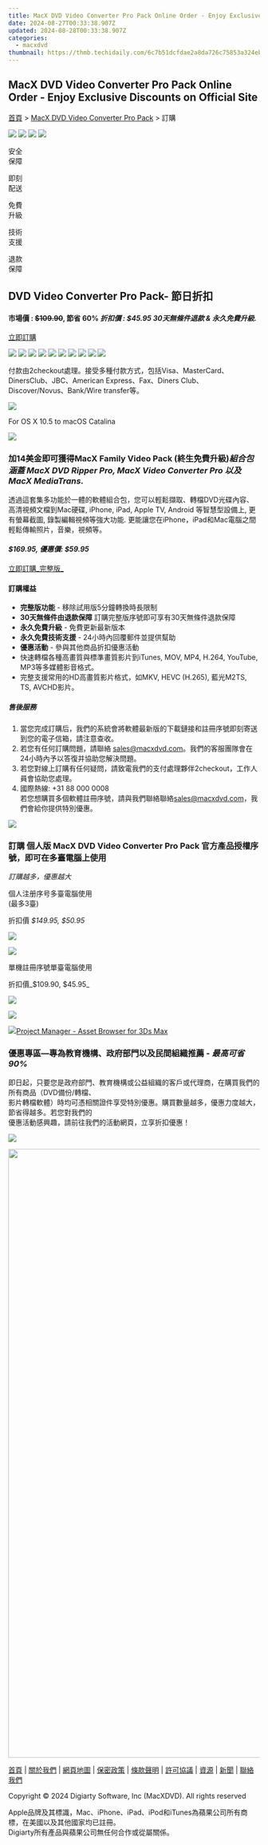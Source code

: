 ```yaml
---
title: MacX DVD Video Converter Pro Pack Online Order - Enjoy Exclusive Discounts on Official Site
date: 2024-08-27T00:33:38.907Z
updated: 2024-08-28T00:33:38.907Z
categories:
  - macxdvd
thumbnail: https://thmb.techidaily.com/6c7b51dcfdae2a8da726c75853a324eb9a3939b33880d7b4a364119150ff2caf.jpg
---
```


## MacX DVD Video Converter Pro Pack Online Order - Enjoy Exclusive Discounts on Official Site

[首頁](https://tools.techidaily.com/macxdvd/products/) \> [MacX DVD Video Converter Pro Pack](https://tools.techidaily.com/macxdvd/products/) \> 訂購

[![](https://www.macxdvd.com/mac-dvd-video-converter-pro-pack/../flag/ben-fift.png)](https://tools.techidaily.com/macxdvd/products/) [![](https://www.macxdvd.com/mac-dvd-video-converter-pro-pack/../flag/bjp-fift.png)](https://tools.techidaily.com/macxdvd/products/) [![](https://www.macxdvd.com/mac-dvd-video-converter-pro-pack/../flag/bde-fift.png)](https://tools.techidaily.com/macxdvd/products/) [![](https://www.macxdvd.com/mac-dvd-video-converter-pro-pack/../flag/bcn-fift.png)](https://tools.techidaily.com/macxdvd/products/) 



安全  
 保障

即刻  
 配送

免費  
 升級

技術  
 支援

退款  
 保障



##  DVD Video Converter Pro Pack\- 節日折扣 

#### 市場價 : ~~$109.90~~, 節省 60% _折扣價 :  $45.95_ _30天無條件退款 & 永久免費升級._

[立即訂購](https://estore.macxdvd.com/order/checkout.php?PRODS=4526664&HIDEC=0&ORDERSTYLE=nLWsnpXPnHU%3D&DESIGN_TYPE=2&QTY=1&CART=1&SHORT_FORM=1&COUPON=MPACK45PEK&AFFILIATE=108875) 

![](https://www.macxdvd.com/mac-dvd-video-converter-pro-pack/../buy-style/visa-fift.png) ![](https://www.macxdvd.com/mac-dvd-video-converter-pro-pack/../buy-style/master-fift.png) ![](https://www.macxdvd.com/mac-dvd-video-converter-pro-pack/../buy-style/express-fift.png) ![](https://www.macxdvd.com/mac-dvd-video-converter-pro-pack/../buy-style/american-fift.png) ![](https://www.macxdvd.com/mac-dvd-video-converter-pro-pack/../buy-style/jbc-fift.png) ![](https://www.macxdvd.com/mac-dvd-video-converter-pro-pack/../buy-style/discover-fift.png) ![](https://www.macxdvd.com/mac-dvd-video-converter-pro-pack/../buy-style/ideal-fift.png) ![](https://www.macxdvd.com/mac-dvd-video-converter-pro-pack/../buy-style/diners-fift.png) ![](https://www.macxdvd.com/mac-dvd-video-converter-pro-pack/../buy-style/giropay-fift.png) ![](https://www.macxdvd.com/mac-dvd-video-converter-pro-pack/../buy-style/directdebit-fift.png) 

付款由2checkout處理。接受多種付款方式，包括Visa、MasterCard、DinersClub、JBC、American Express、Fax、Diners Club、Discover/Novus、Bank/Wire transfer等。 

![](https://www.macxdvd.com/mac-dvd-video-converter-pro-pack/../buy-style/propack20.png) 

For OS X 10.5 to macOS Catalina



![](https://www.macxdvd.com/mac-dvd-video-converter-pro-pack/../buy-style/17su-bandle-fift.png)

### 加14美金即可獲得MacX Family Video Pack (終生免費升級)_組合包涵蓋 MacX DVD Ripper Pro, MacX Video Converter Pro 以及 MacX MediaTrans._ 

透過這套集多功能於一體的軟體組合包，您可以輕鬆擷取、轉檔DVD光碟內容、高清視頻文檔到Mac硬碟, iPhone, iPad, Apple TV, Android 等智慧型設備上, 更有螢幕截圖, 錄製編輯視頻等強大功能. 更能讓您在iPhone，iPad和Mac電腦之間輕鬆傳輸照片，音樂，視頻等。

#### _$169.95,_ _優惠價: $59.95_

[立即訂購_完整版_](https://estore.macxdvd.com/order/checkout.php?PRODS=4694104&HIDEC=0&ORDERSTYLE=nLWsnpXPnHU%3D&DESIGN_TYPE=2&QTY=1&CART=1&SHORT_FORM=1&COUPON=GPACK595&AFFILIATE=108875) 



#### 訂購權益

* **完整版功能** \- 移除試用版5分鐘轉換時長限制
* **30天無條件由退款保障** 訂購完整版序號即可享有30天無條件退款保障
* **永久免費升級** \- 免費更新最新版本
* **永久免費技術支援** \- 24小時內回覆郵件並提供幫助
* **優惠活動** \- 參與其他商品折扣優惠活動
* 快速轉檔各種高畫質與標準畫質影片到iTunes, MOV, MP4, H.264, YouTube, MP3等多媒體影音格式。
* 完整支援常用的HD高畫質影片格式，如MKV, HEVC (H.265), 藍光M2TS, TS, AVCHD影片。

##### 售後服務 

1. 當您完成訂購后，我們的系統會將軟體最新版的下載鏈接和註冊序號即刻寄送到您的電子信箱，請注意查收。
2. 若您有任何訂購問題，請聯絡 [sales@macxdvd.com](https://tools.techidaily.com/macxdvd/products/)。我們的客服團隊會在24小時內予以答復并協助您解決問題。
3. 若您對線上訂購有任何疑問，請致電我們的支付處理夥伴2checkout，工作人員會協助您處理。
4. 國際熱線: +31 88 000 0008  
 若您想購買多個軟體註冊序號，請與我們聯絡聯絡[sales@macxdvd.com](https://tools.techidaily.com/macxdvd/products/)，我們會給你提供特別優惠。



<!-- affiliate ads begin -->
<a href="https://store.revouninstaller.com/order/checkout.php?PRODS=28010250&QTY=1&AFFILIATE=108875&CART=1"><img src="https://secure.avangate.com/images/merchant/4282ec8de8c9be897e7aff4aa231b1a4/336__280a.jpg" border="0"></a>
<!-- affiliate ads end -->
### 訂購 **個人版** MacX DVD Video Converter Pro Pack 官方產品授權序號，即可在多臺電腦上使用  
_訂購越多，優惠越大_

個人注册序号多臺電腦使用   
 (最多3臺)

折扣價 _$149.95, $50.95_

[![](https://www.macxdvd.com/mac-dvd-video-converter-pro-pack/../buy-style/bt66-zh.png)](https://estore.macxdvd.com/order/checkout.php?PRODS=4534049&HIDEC=0&ORDERSTYLE=nLWsnpXPnHU%3D&DESIGN_TYPE=2&QTY=1&CART=1&SHORT_FORM=1&AFFILIATE=108875) 

<!-- affiliate ads begin -->
<a href="https://store.nero.com/order/checkout.php?PRODS=42570605&QTY=1&AFFILIATE=108875&CART=1"><img src="http://cdnwww.nero.com/nero-com-wAssets/img/banners/2023/usbXcopy/Nero_USB_x_copy_Screen_2.png" border="0"></a>
<!-- affiliate ads end -->
單機註冊序號單臺電腦使用

折扣價_$109.90, $45.95_

[![](https://www.macxdvd.com/mac-dvd-video-converter-pro-pack/../buy-style/bt60-zh.png)](https://estore.macxdvd.com/order/checkout.php?PRODS=4526664&HIDEC=0&ORDERSTYLE=nLWsnpXPnHU%3D&DESIGN_TYPE=2&QTY=1&CART=1&SHORT_FORM=1&COUPON=MPACK45PEK&AFFILIATE=108875) 

<!-- affiliate ads begin -->
<a href="https://secure.2checkout.com/order/checkout.php?PRODS=37100474&QTY=1&AFFILIATE=108875&CART=1"><img src="https://awario.com/images/pages/index/img-leads-1280@1x.avif" border="0"></a>
<!-- affiliate ads end -->


<!-- affiliate ads begin -->
<a href="https://secure.2checkout.com/order/checkout.php?PRODS=4709458&QTY=1&AFFILIATE=108875&CART=1"><img src="https://3d-kstudio.com/wp-content/uploads/2014/02/Project-Manager-3D-Models-4-800x800.jpg" border="0">Project Manager - Asset Browser for 3Ds Max</a>
<!-- affiliate ads end -->
###  優惠專區—專為教育機構、政府部門以及民間組織推薦   _\- 最高可省 90%_

即日起，只要您是政府部門、教育機構或公益組織的客戶或代理商，在購買我們的所有商品（DVD備份/轉檔、  
 影片轉檔軟體）時均可憑相關證件享受特別優惠。購買數量越多，優惠力度越大，節省得越多。若您對我們的  
 優惠活動感興趣，請前往我們的活動網頁，立享折扣優惠！

[![](https://www.macxdvd.com/mac-dvd-video-converter-pro-pack/../buy-style/check-zh.png)](https://tools.techidaily.com/macxdvd/products/)

<!-- affiliate ads begin -->
<a href="https://vapordna.pxf.io/c/5597632/1496243/17238" target="_top" id="1496243"><img src="//a.impactradius-go.com/display-ad/17238-1496243" border="0" alt="" width="1000" height="1221"/></a><img height="0" width="0" src="https://imp.pxf.io/i/5597632/1496243/17238" style="position:absolute;visibility:hidden;" border="0" />
<!-- affiliate ads end -->


[首頁](https://tools.techidaily.com/macxdvd/products/) | [關於我們](https://tools.techidaily.com/macxdvd/products/) | [網頁地圖](https://tools.techidaily.com/macxdvd/products/) | [保密政策](https://tools.techidaily.com/macxdvd/products/) | [條款聲明](https://tools.techidaily.com/macxdvd/products/) | [許可協議](https://tools.techidaily.com/macxdvd/products/) | [資源](https://tools.techidaily.com/macxdvd/products/) | [新聞](https://tools.techidaily.com/macxdvd/products/) | [聯絡我們](https://tools.techidaily.com/macxdvd/products/)

Copyright © 2024 Digiarty Software, Inc (MacXDVD). All rights reserved

Apple品牌及其標識，Mac、iPhone、iPad、iPod和iTunes為蘋果公司所有商標，在美國以及其他國家均已註冊。  
Digiarty所有產品與蘋果公司無任何合作或從屬關係。

<ins class="adsbygoogle"
     style="display:block"
     data-ad-format="autorelaxed"
     data-ad-client="ca-pub-7571918770474297"
     data-ad-slot="1223367746"></ins>



<ins class="adsbygoogle"
     style="display:block"
     data-ad-client="ca-pub-7571918770474297"
     data-ad-slot="8358498916"
     data-ad-format="auto"
     data-full-width-responsive="true"></ins>


